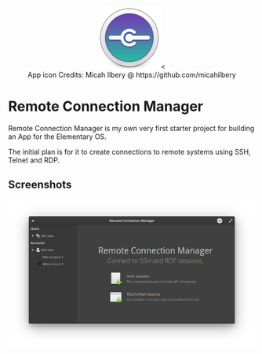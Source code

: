 <p align="center">
    <img src="data/icons/64/com.github.rippieuk.rconnman.svg" alt="AppIcon" /><
    <br />
    App icon Credits: Micah Ilbery @ https://github.com/micahilbery 
</p>

# Remote Connection Manager

Remote Connection Manager is my own very first starter project for building an App for the Elementary OS. 

The initial plan is for it to create connections to remote systems using SSH, Telnet and RDP.

## Screenshots
![Screenshot](data/rconnman_screenshot.png)
